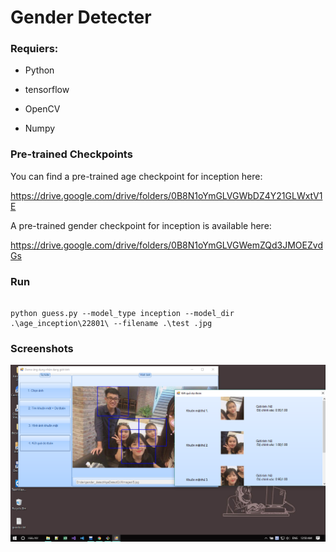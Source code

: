 # Gender Detecter

### Requiers:

- Python

- tensorflow

- OpenCV

- Numpy

### Pre-trained Checkpoints

You can find a pre-trained age checkpoint for inception here:

https://drive.google.com/drive/folders/0B8N1oYmGLVGWbDZ4Y21GLWxtV1E

A pre-trained gender checkpoint for inception is available here:

https://drive.google.com/drive/folders/0B8N1oYmGLVGWemZQd3JMOEZvdGs

### Run
```

python guess.py --model_type inception --model_dir .\age_inception\22801\ --filename .\test .jpg

```

### Screenshots

![](Screenshots/1.png)